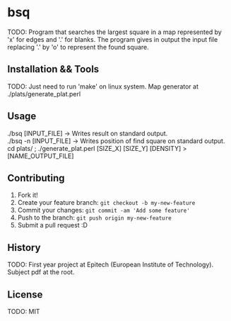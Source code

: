 # bsq

TODO:  Program that searches the largest square in a map represented by 'x' for edges and '.' for blanks. The program gives in output the input file replacing '.' by 'o' to represent the found square.

## Installation && Tools

TODO: Just need to run 'make' on linux system.
Map generator at ./plats/generate_plat.perl

## Usage

./bsq [INPUT_FILE] -> Writes result on standard output.</br>
./bsq -n [INPUT_FILE] -> Writes position of find square on standard output.</br>
cd plats/ ; ./generate_plat.perl [SIZE_X] [SIZE_Y] [DENSITY] > [NAME_OUTPUT_FILE]</br>

## Contributing

1. Fork it!
2. Create your feature branch: `git checkout -b my-new-feature`
3. Commit your changes: `git commit -am 'Add some feature'`
4. Push to the branch: `git push origin my-new-feature`
5. Submit a pull request :D

## History

TODO: First year project at Epitech (European Institute of Technology). Subject pdf at the root.

## License

TODO: MIT
